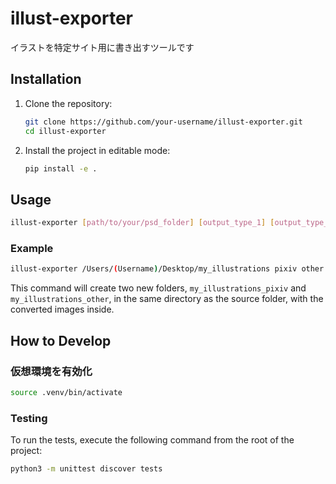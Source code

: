 # illust-exporter
イラストを特定サイト用に書き出すツールです

## Installation

1.  Clone the repository:

    ```bash
    git clone https://github.com/your-username/illust-exporter.git
    cd illust-exporter
    ```

2.  Install the project in editable mode:

    ```bash
    pip install -e .
    ```

## Usage

```bash
illust-exporter [path/to/your/psd_folder] [output_type_1] [output_type_2] ...
```

### Example

```bash
illust-exporter /Users/(Username)/Desktop/my_illustrations pixiv other
```

This command will create two new folders, `my_illustrations_pixiv` and `my_illustrations_other`, in the same directory as the source folder, with the converted images inside.

## How to Develop
### 仮想環境を有効化

```bash
source .venv/bin/activate 
```


### Testing

To run the tests, execute the following command from the root of the project:

```bash
python3 -m unittest discover tests
```

